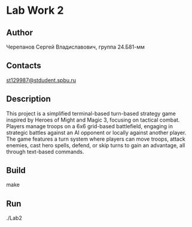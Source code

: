 # Lab Work 2
## Author
Черепанов Сергей Владиславович, группа 24.Б81-мм
## Contacts
st129987@stdudent.spbu.ru
## Description
This project is a simplified terminal-based turn-based strategy game inspired by Heroes of Might and Magic 3, focusing on tactical combat. Players manage troops on a 6x6 grid-based battlefield, engaging in strategic battles against an AI opponent or locally against another player. The game features a turn system where players can move troops, attack enemies, cast hero spells, defend, or skip turns to gain an advantage, all through text-based commands.
## Build
make
## Run
./Lab2
